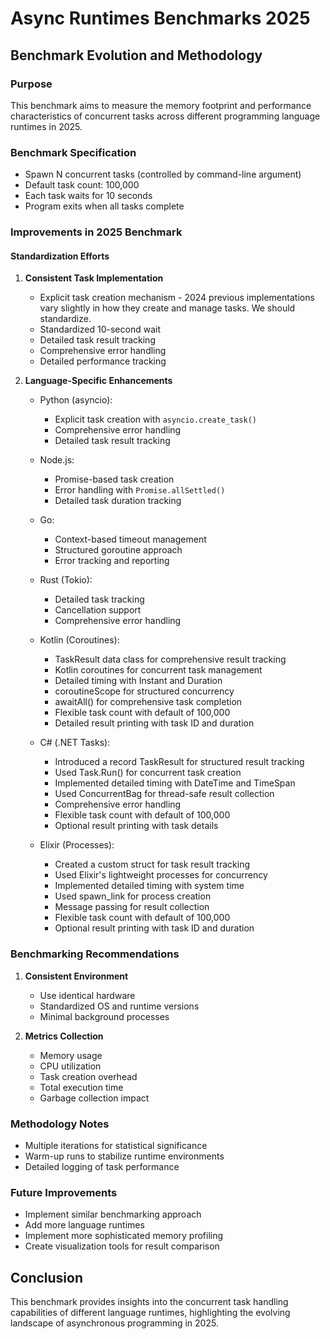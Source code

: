 # Async Runtimes Benchmarks 2025

## Benchmark Evolution and Methodology

### Purpose

This benchmark aims to measure the memory footprint and performance characteristics of concurrent tasks across different programming language runtimes in 2025.

### Benchmark Specification

- Spawn N concurrent tasks (controlled by command-line argument)
- Default task count: 100,000
- Each task waits for 10 seconds
- Program exits when all tasks complete

### Improvements in 2025 Benchmark

#### Standardization Efforts

1. **Consistent Task Implementation**
   - Explicit task creation mechanism - 2024 previous implementations vary slightly in how they create and manage tasks. We should standardize.
   - Standardized 10-second wait
   - Detailed task result tracking
   - Comprehensive error handling
   - Detailed performance tracking

2. **Language-Specific Enhancements**
   - Python (asyncio):
     - Explicit task creation with `asyncio.create_task()`
     - Comprehensive error handling
     - Detailed task result tracking

   - Node.js:
     - Promise-based task creation
     - Error handling with `Promise.allSettled()`
     - Detailed task duration tracking

   - Go:
     - Context-based timeout management
     - Structured goroutine approach
     - Error tracking and reporting

   - Rust (Tokio):
     - Detailed task tracking
     - Cancellation support
     - Comprehensive error handling

   - Kotlin (Coroutines):
     - TaskResult data class for comprehensive result tracking
     - Kotlin coroutines for concurrent task management
     - Detailed timing with Instant and Duration
     - coroutineScope for structured concurrency
     - awaitAll() for comprehensive task completion
     - Flexible task count with default of 100,000
     - Detailed result printing with task ID and duration

   - C# (.NET Tasks):
     - Introduced a record TaskResult for structured result tracking
     - Used Task.Run() for concurrent task creation
     - Implemented detailed timing with DateTime and TimeSpan
     - Used ConcurrentBag for thread-safe result collection
     - Comprehensive error handling
     - Flexible task count with default of 100,000
     - Optional result printing with task details

   - Elixir (Processes):
     - Created a custom struct for task result tracking
     - Used Elixir's lightweight processes for concurrency
     - Implemented detailed timing with system time
     - Used spawn_link for process creation
     - Message passing for result collection
     - Flexible task count with default of 100,000
     - Optional result printing with task ID and duration

### Benchmarking Recommendations

1. **Consistent Environment**
   - Use identical hardware
   - Standardized OS and runtime versions
   - Minimal background processes

2. **Metrics Collection**
   - Memory usage
   - CPU utilization
   - Task creation overhead
   - Total execution time
   - Garbage collection impact

### Methodology Notes

- Multiple iterations for statistical significance
- Warm-up runs to stabilize runtime environments
- Detailed logging of task performance

### Future Improvements

- Implement similar benchmarking approach
- Add more language runtimes
- Implement more sophisticated memory profiling
- Create visualization tools for result comparison

## Conclusion

This benchmark provides insights into the concurrent task handling capabilities of different language runtimes, highlighting the evolving landscape of asynchronous programming in 2025.
